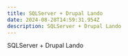 ```yaml
---
title: SQLServer + Drupal Lando
date: 2024-08-28T14:59:31.954Z
description: SQLServer + Drupal Lando
---
```

SQLServer + Drupal Lando